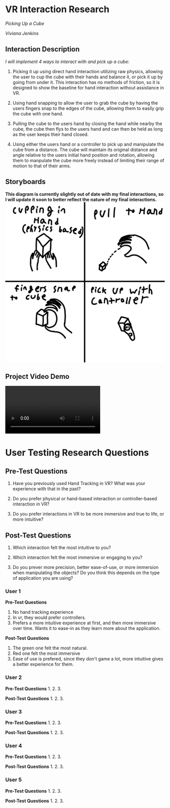 # VR Interaction Research

*Picking Up a Cube*

*Viviana Jenkins*

## Interaction Description

*I will implement 4 ways to interact with and pick up a cube:*

1. Picking it up using direct hand interaction utilizing raw physics, allowing the user to cup the cube with their hands and balance it, or pick it up by going from under it. This interaction has no methods of friction, so it is designed to show the baseline for hand interaction without assistance in VR.

2. Using hand snapping to allow the user to grab the cube by having the users fingers snap to the edges of the cube, allowing them to easily grip the cube with one hand.

3. Pulling the cube to the users hand by closing the hand while nearby the cube, the cube then flys to the users hand and can then be held as long as the user keeps their hand closed.

4. Using either the users hand or a controller to pick up and manipulate the cube from a distance. The cube will maintain its original distance and angle relative to the users initial hand position and rotation, allowing them to manpulate the cube more freely instead of limiting their range of motion to that of their arms.

## Storyboards

**This diagram is currently slightly out of date with my final interactions, so I will update it soon to better reflect the nature of my final interactions.**
![Example Diagram](IMG_0086.PNG)

## Project Video Demo

![Interaction Demo](InteractionDemo.mp4)

# User Testing Research Questions

## Pre-Test Questions

1. Have you previously used Hand Tracking in VR? What was your experience with that in the past?

2. Do you prefer physical or hand-based interaction or controller-based interaction in VR?

3. Do you prefer interactions in VR to be more immersive and true to life, or more intuitive?

## Post-Test Questions

1. Which interaction felt the most intuitive to you?

2. Which interaction felt the most immersive or engaging to you?

3. Do you prever more precision, better ease-of-use, or more immersion when manipulating the objects? Do you think this depends on the type of application you are using?

### User 1

**Pre-Test Questions**
1. No hand tracking experience
2. In vr, they would prefer controllers.
3. Prefers a more intuitive experience at first, and then more immersive over time. Wants it to ease-in as they learn more about the application.

**Post-Test Questions**
1. The green one felt the most natural.
2. Red one felt the most immersive
3. Ease of use is prefered, since they don't game a lot, more intuitive gives a better experience for them.

### User 2

**Pre-Test Questions**
1. 
2. 
3. 

**Post-Test Questions**
1. 
2. 
3. 

### User 3

**Pre-Test Questions**
1. 
2. 
3. 

**Post-Test Questions**
1. 
2. 
3. 

### User 4

**Pre-Test Questions**
1. 
2. 
3. 

**Post-Test Questions**
1. 
2. 
3. 

### User 5

**Pre-Test Questions**
1. 
2. 
3. 

**Post-Test Questions**
1. 
2. 
3. 
